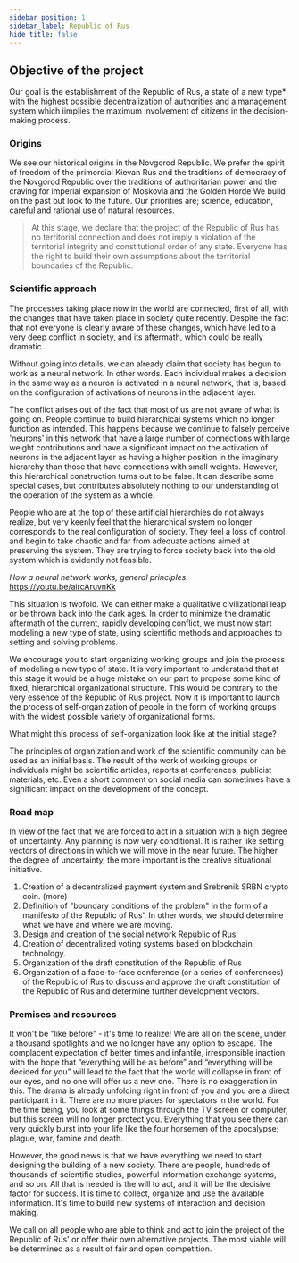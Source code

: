 ```yaml
---
sidebar_position: 1
sidebar_label: Republic of Rus
hide_title: false
---
```


## Objective of the project

Our goal is the establishment of the Republic of Rus, a state of a new type* with the highest possible
decentralization of authorities and a management system which iimplies the maximum involvement of
citizens in the decision-making process.

### Origins

We see our historical origins in the Novgorod Republic. We prefer the spirit of freedom of the primordial
Kievan Rus and the traditions of democracy of the Novgorod Republic over the traditions of authoritarian
power and the craving for imperial expansion of Moskovia and the Golden Horde
We build on the past but look to the future. Our priorities are; science, education, careful and rational
use of natural resources.

> At this stage, we declare that the project of the Republic of Rus has no territorial connection and does not imply a violation of
the territorial integrity and constitutional order of any state. Everyone has the right to build their own assumptions about the
territorial boundaries of the Republic.

### Scientific approach

The processes taking place now in the world are connected, first of all, with the changes that have taken
place in society quite recently. Despite the fact that not everyone is clearly aware of these changes,
which have led to a very deep conflict in society, and its aftermath, which could be really dramatic.

Without going into details, we can already claim that society has begun to work as a neural network. In
other words. Each individual makes a decision in the same way as a neuron is activated in a neural
network, that is, based on the configuration of activations of neurons in the adjacent layer.

The conflict arises out of the fact that most of us are not aware of what is going on. People continue to
build hierarchical systems which no longer function as intended. This happens because we continue to
falsely perceive 'neurons' in this network that have a large number of connections with large weight
contributions and have a significant impact on the activation of neurons in the adjacent layer as having a
higher position in the imaginary hierarchy than those that have connections with small weights.
However, this hierarchical construction turns out to be false. It can describe some special cases, but
contributes absolutely nothing to our understanding of the operation of the system as a whole.

People who are at the top of these artificial hierarchies do not always realize, but very keenly feel that
the hierarchical system no longer corresponds to the real configuration of society. They feel a loss of
control and begin to take chaotic and far from adequate actions aimed at preserving the system. They
are trying to force society back into the old system which is evidently not feasible.

*How a neural network works, general principles*: https://youtu.be/aircAruvnKk

This situation is twofold. We can either make a qualitative civilizational leap or be thrown back into the
dark ages. In order to minimize the dramatic aftermath of the current, rapidly developing conflict, we
must now start modeling a new type of state, using scientific methods and approaches to setting and
solving problems.

We encourage you to start organizing working groups and join the process of modeling a new type of
state. It is very important to understand that at this stage it would be a huge mistake on our part to
propose some kind of fixed, hierarchical organizational structure. This would be contrary to the very
essence of the Republic of Rus project. Now it is important to launch the process of self-organization of
people in the form of working groups with the widest possible variety of organizational forms.

What might this process of self-organization look like at the initial stage?

The principles of organization and work of the scientific community can be used as an initial basis. The
result of the work of working groups or individuals might be scientific articles, reports at conferences,
publicist materials, etc. Even a short comment on social media can sometimes have a significant impact
on the development of the concept.

### Road map

In view of the fact that we are forced to act in a situation with a high degree of uncertainty. Any planning
is now very conditional. It is rather like setting vectors of directions in which we will move in the near
future. The higher the degree of uncertainty, the more important is the creative situational initiative.

1. Creation of a decentralized payment system and Srebrenik SRBN crypto coin. (more)
2. Definition of "boundary conditions of the problem" in the form of a manifesto of the Republic of
Rus'. In other words, we should determine what we have and where we are moving.
3. Design and creation of the social network Republic of Rus'
4. Creation of decentralized voting systems based on blockchain technology.
5. Organization of the draft constitution of the Republic of Rus
6. Organization of a face-to-face conference (or a series of conferences) of the Republic of Rus to
discuss and approve the draft constitution of the Republic of Rus and determine further
development vectors.

### Premises and resources

It won't be "like before" - it's time to realize! We are all on the scene, under a thousand spotlights and
we no longer have any option to escape. The complacent expectation of better times and infantile,
irresponsible inaction with the hope that “everything will be as before” and “everything will be decided
for you” will lead to the fact that the world will collapse in front of our eyes, and no one will offer us a
new one. There is no exaggeration in this. The drama is already unfolding right in front of you and you
are a direct participant in it. There are no more places for spectators in the world. For the time being,
you look at some things through the TV screen or computer, but this screen will no longer protect you.
Everything that you see there can very quickly burst into your life like the four horsemen of the
apocalypse; plague, war, famine and death.

However, the good news is that we have everything we need to start designing the building of a new
society. There are people, hundreds of thousands of scientific studies, powerful information exchange
systems, and so on. All that is needed is the will to act, and it will be the decisive factor for success. It is
time to collect, organize and use the available information. It's time to build new systems of interaction
and decision making.

We call on all people who are able to think and act to join the project of the Republic of Rus' or offer
their own alternative projects. The most viable will be determined as a result of fair and open
competition.
